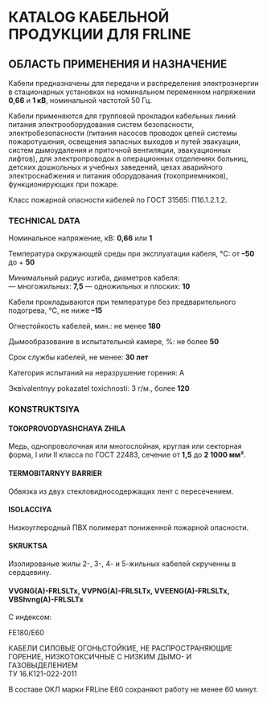 # КATALOG КАБЕЛЬНОЙ ПРОДУКЦИИ ДЛЯ FRLINE

## ОБЛАСТЬ ПРИМЕНЕНИЯ И НАЗНАЧЕНИЕ  
Кабели предназначены для передачи и распределения электроэнергии в стационарных установках на номинальном переменном напряжении **0,66** и **1 кВ**, номинальной частотой 50 Гц.

Кабели применяются для групповой прокладки кабельных линий питания электрооборудования систем безопасности, электробезопасности (питания насосов проводок цепей системы пожаротушения, освещения запасных выходов и путей эвакуации, систем дымоудаления и приточной вентиляции, эвакуационных лифтов), для электропроводок в операционных отделениях больниц, детских дошкольных и учебных заведений, цехах аварийного электроснабжения и питания оборудования (токоприемников), функционирующих при пожаре.

Класс пожарной опасности кабелей по ГОСТ 31565: П1б.1.2.1.2.

### TECHNICAL DATA  

Номинальное напряжение, кВ: **0,66** или **1**

Температура окружающей среды при эксплуатации кабеля, °C: 
от **–50**
до + **50**

Минимальный радиус изгиба, диаметров кабеля:  
— многожильных: **7,5**
— одножильных и плоских: **10**

Кабели прокладываются при температуре без предварительного подогрева, °C, не ниже **–15**

Огнестойкость кабелей, мин.: не менее **180**

Дымообразование в испытательной камере, %: не более **50**

Срок службы кабелей, не менее: **30 лет**

Категория испытаний на неразрушение горения: А 

Эквivalentnyy pokazatel toxichnosti: 3 г/м., более **120**

### KONSTRUKTSIYA

#### TOKOPROVODYASHCHAYA ZHILA  
Медь, однопроволочная или многослойная, круглая или секторная форма, I или II класса по ГОСТ 22483, сечение от **1,5** до **2 1000 мм²**.

#### TERMOBITARNYY BARRIER  
Обвязка из двух стекловидносодержащих лент с пересечением.

#### ISOLACCIYA  
Низкоуглеродный ПВХ полимерат пониженной пожарной опасности.

#### SKRUKTSA  
Изолированые жилы 2-, 3-, 4- и 5-жильных кабелей скрученны в сердцевину.

#### VVGNG(A)-FRLSLTx, VVPNG(A)-FRLSLTx, VVEENG(A)-FRLSLTx, VBShvng(A)-FRLSLTx  
С индексом:

FE180/E60

КАБЕЛИ СИЛОВЫЕ ОГОНЬСТОЙКИЕ, НЕ РАСПРОСТРАНЯЮЩИЕ ГОРЕНИЕ, НИЗКОТОКСИЧНЫЕ С НИЗКИМ ДЫМО- И ГАЗОВЫДЕЛЕНИЕМ  
ТУ 16.К121-022-2011

В составе ОКЛ марки FRLine E60 сохраняют работу не менее 60 минут.
